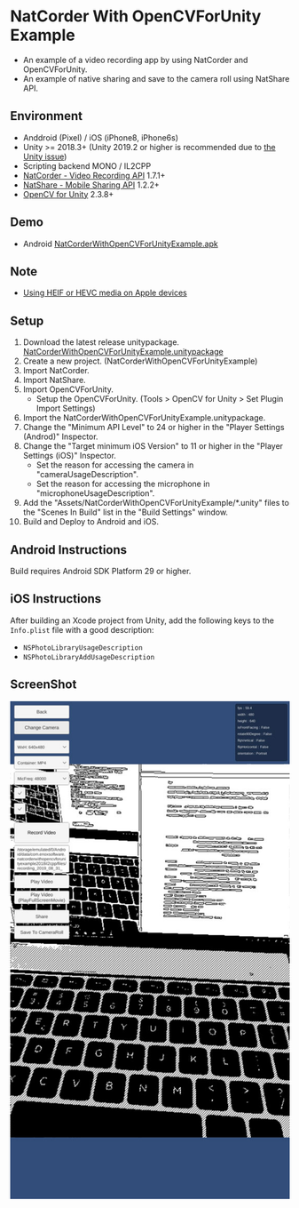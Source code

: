 # NatCorder With OpenCVForUnity Example

* An example of a video recording app by using NatCorder and OpenCVForUnity.
* An example of native sharing and save to the camera roll using NatShare API.


## Environment
* Anddroid (Pixel) / iOS (iPhone8, iPhone6s)
* Unity >= 2018.3+ (Unity 2019.2 or higher is recommended due to [the Unity issue](https://issuetracker.unity3d.com/issues/android-video-player-cannot-play-files-located-in-the-persistent-data-directory-on-android-10?_ga=2.235187912.870386860.1577555830-195736471.1541757609))
* Scripting backend MONO / IL2CPP
* [NatCorder - Video Recording API](https://assetstore.unity.com/packages/tools/integration/natcorder-video-recording-api-102645?aid=1011l4ehR) 1.7.1+ 
* [NatShare - Mobile Sharing API](https://assetstore.unity.com/packages/tools/integration/natshare-mobile-sharing-api-117705?aid=1011l4ehR) 1.2.2+ 
* [OpenCV for Unity](https://assetstore.unity.com/packages/tools/integration/opencv-for-unity-21088?aid=1011l4ehR) 2.3.8+ 


## Demo
* Android [NatCorderWithOpenCVForUnityExample.apk](https://github.com/EnoxSoftware/NatCorderWithOpenCVForUnityExample/releases)


## Note
* [Using HEIF or HEVC media on Apple devices](https://support.apple.com/en-us/HT207022)


## Setup
1. Download the latest release unitypackage. [NatCorderWithOpenCVForUnityExample.unitypackage](https://github.com/EnoxSoftware/NatCorderWithOpenCVForUnityExample/releases)
1. Create a new project. (NatCorderWithOpenCVForUnityExample)
1. Import NatCorder.
1. Import NatShare.
1. Import OpenCVForUnity.
    * Setup the OpenCVForUnity. (Tools > OpenCV for Unity > Set Plugin Import Settings)
1. Import the NatCorderWithOpenCVForUnityExample.unitypackage.
1. Change the "Minimum API Level" to 24 or higher in the "Player Settings (Androd)" Inspector.
1. Change the "Target minimum iOS Version" to 11 or higher in the "Player Settings (iOS)" Inspector.
    * Set the reason for accessing the camera in "cameraUsageDescription".
    * Set the reason for accessing the microphone in "microphoneUsageDescription".
1. Add the "Assets/NatCorderWithOpenCVForUnityExample/*.unity" files to the "Scenes In Build" list in the "Build Settings" window.
1. Build and Deploy to Android and iOS.


## Android Instructions
Build requires Android SDK Platform 29 or higher.


## iOS Instructions
After building an Xcode project from Unity, add the following keys to the `Info.plist` file with a good description:
- `NSPhotoLibraryUsageDescription`
- `NSPhotoLibraryAddUsageDescription`


## ScreenShot
![screenshot01.jpg](screenshot01.jpg) 

